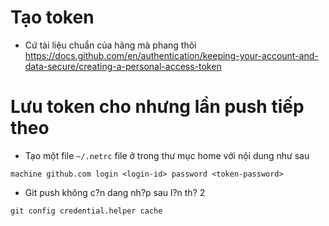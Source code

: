 # Tạo token
- Cứ tài liệu chuẩn của hãng mà phang thôi
https://docs.github.com/en/authentication/keeping-your-account-and-data-secure/creating-a-personal-access-token
# Lưu token cho nhưng lần push tiếp theo
- Tạo một file `~/.netrc` file ở trong thư mục home với nội dung như sau
```
machine github.com login <login-id> password <token-password>
```

- Git push không c?n dang nh?p sau l?n th? 2
```
git config credential.helper cache
```
